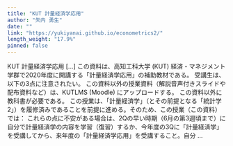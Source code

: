 ```yaml
---
title: "KUT 計量経済学応用"
author: "矢内 勇生"
date: ""
link: "https://yukiyanai.github.io/econometrics2/"
length_weight: "17.9%"
pinned: false
---
```


KUT 計量経済学応用 [...] この資料は、高知工科大学 (KUT) 経済・マネジメント学群で2020年度に開講する「計量経済学応用」の補助教材である。 受講生は、以下の3点に注意されたい。 この資料以外の授業資料（解説音声付きスライドや配布資料など）は、KUTLMS (Moodle) にアップロードする。 この資料以外に教科書が必要である。 この授業は、「計量経済学」（とその前提となる「統計学2」）を履修済みであることを前提に進める。そのため、この授業（この資料）では： これらの点に不安がある場合は、2Qの早い時期（6月の第3週頃まで）に自分で計量経済学の内容を学習（復習）するか、今年度の3Qに「計量経済学」を受講してから、来年度の「計量経済学応用」を受講すること。自分 ...
